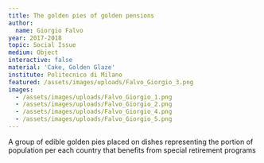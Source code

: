 ```yaml
---
title: The golden pies of golden pensions
author:
  name: Giorgio Falvo
year: 2017-2018
topic: Social Issue
medium: Object
interactive: false
material: 'Cake, Golden Glaze'
institute: Politecnico di Milano
featured: /assets/images/uploads/Falvo_Giorgio_3.png
images:
  - /assets/images/uploads/Falvo_Giorgio_1.png
  - /assets/images/uploads/Falvo_Giorgio_2.png
  - /assets/images/uploads/Falvo_Giorgio_4.png
  - /assets/images/uploads/Falvo_Giorgio_5.png
---
```

A group of edible golden pies placed on dishes representing the portion of population per each country that benefits from special retirement programs
